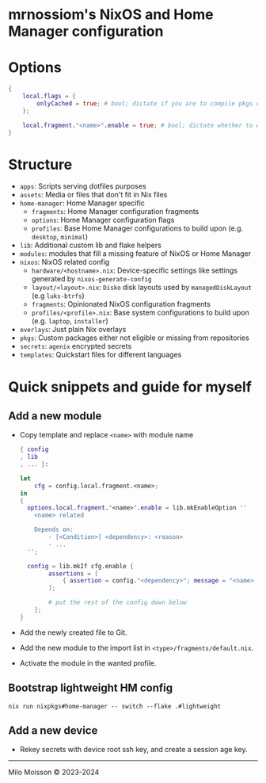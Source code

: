 # mrnossiom's NixOS and Home Manager configuration

# Options

```nix
{
	local.flags = {
		onlyCached = true; # bool; dictate if you are to compile pkgs or use cache
	};

	local.fragment."<name>".enable = true; # bool; dictate whether to enable a fragment
}
```

# Structure

- `apps`: Scripts serving dotfiles purposes
- `assets`: Media or files that don't fit in Nix files
- `home-manager`: Home Manager specific
	- `fragments`: Home Manager configuration fragments
	- `options`: Home Manager configuration flags
	- `profiles`: Base Home Manager configurations to build upon (e.g. `desktop`, `minimal`)
- `lib`: Additional custom lib and flake helpers 
- `modules`: modules that fill a missing feature of NixOS or Home Manager
- `nixos`: NixOS related config
	- `hardware/<hostname>.nix`: Device-specific settings like settings generated by `nixos-generate-config`
	- `layout/<layout>.nix`: `Disko` disk layouts used by `managedDiskLayout` (e.g `luks-btrfs`)
	- `fragments`: Opinionated NixOS configuration fragments
	- `profiles/<profile>.nix`: Base system configurations to build upon (e.g. `laptop`, `installer`)
- `overlays`: Just plain Nix overlays
- `pkgs`: Custom packages either not eligible or missing from repositories
- `secrets`: `agenix` encrypted secrets
- `templates`: Quickstart files for different languages

# Quick snippets and guide for myself

## Add a new module

- Copy template and replace `<name>` with module name

	```nix
	{ config
	, lib
	, ... }:

	let
		cfg = config.local.fragment.<name>;
	in
	{
	  options.local.fragment."<name>".enable = lib.mkEnableOption ''
	    <name> related

	    Depends on:
			- [<Condition>] <dependency>: <reason>
			- ...
	  '';

	  config = lib.mkIf cfg.enable {
			assertions = [
				{ assertion = config."<dependency>"; message = "<name> module depends on <dependency>"; }
			];

			# put the rest of the config down below
		};
	}
	```

- Add the newly created file to Git.

- Add the new module to the import list in `<type>/fragments/default.nix`.

- Activate the module in the wanted profile.

## Bootstrap lightweight HM config

```
nix run nixpkgs#home-manager -- switch --flake .#lightweight
```

## Add a new device

- Rekey secrets with device root ssh key, and create a session age key.

---

Milo Moisson © 2023-2024
